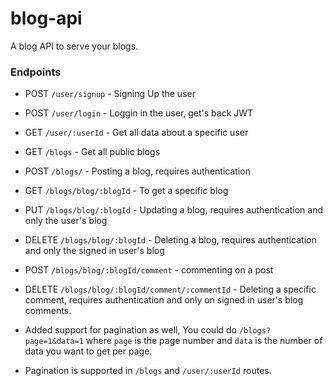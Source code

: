# blog-api

A blog API to serve your blogs.

### Endpoints

- POST `/user/signup` - Signing Up the user

- POST `/user/login` - Loggin in the user, get's back JWT

- GET `/user/:userId` - Get all data about a specific user

- GET `/blogs` - Get all public blogs

- POST `/blogs/` - Posting a blog, requires authentication

- GET `/blogs/blog/:blogId` - To get a specific blog

- PUT `/blogs/blog/:blogId` - Updating a blog, requires authentication and only the user's blog

- DELETE `/blogs/blog/:blogId` - Deleting a blog, requires authentication and only the signed in user's blog

- POST `/blogs/blog/:blogId/comment` - commenting on a post

- DELETE `/blogs/blog/:blogId/comment/:commentId` - Deleting a specific comment, requires authentication and only on signed in user's blog comments.

- Added support for pagination as well, You could do `/blogs?page=1&data=1` where `page` is the page number and `data` is the number of data you want to get per page.

- Pagination is supported in `/blogs` and `/user/:userId` routes.
